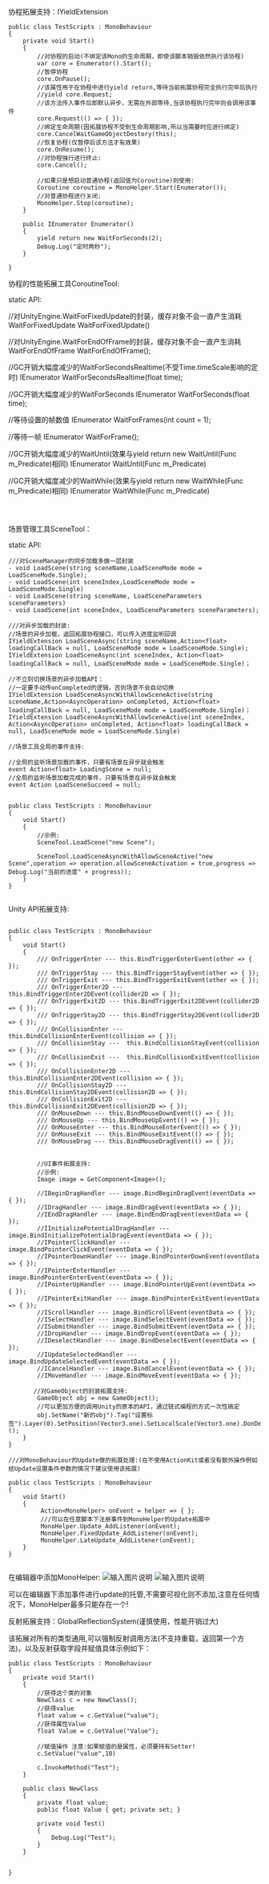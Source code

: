 协程拓展支持：IYieldExtension
```
public class TestScripts : MonoBehaviour
{
    private void Start()
    {
        //对协程的启动(不绑定该Mono的生命周期，即使该脚本销毁依然执行该协程)
        var core = Enumerator().Start();
        //暂停协程
        core.OnPause();
        //该属性用于在协程中进行yield return,等待当前拓展协程完全执行完毕后执行
        //yield core.Request;
        //该方法传入事件后即默认异步，无需在外部等待,当该协程执行完毕则会调用该事件
        core.Request(() => { });
        //绑定生命周期(因拓展协程不受到生命周期影响,所以当需要时应进行绑定)
        core.CancelWaitGameObjectDestory(this);
        //恢复协程(仅暂停后该方法才有效果)
        core.OnResume();           
        //对协程强行进行终止:
        core.Cancel();

        //如果只是想启动普通协程(返回值为Coroutine)则使用:
        Coroutine coroutine = MonoHelper.Start(Enumerator());
        //对普通协程进行关闭:
        MonoHelper.Stop(coroutine);
    }

    public IEnumerator Enumerator()
    {
        yield return new WaitForSeconds(2);
        Debug.Log("定时两秒");
    }

}
```

协程的性能拓展工具CoroutineTool:

static API:

//对UnityEngine.WaitForFixedUpdate的封装，缓存对象不会一直产生消耗
WaitForFixedUpdate WaitForFixedUpdate()

//对UnityEngine.WaitForEndOfFrame的封装，缓存对象不会一直产生消耗
WaitForEndOfFrame WaitForEndOfFrame();

//GC开销大幅度减少的WaitForSecondsRealtime(不受Time.timeScale影响的定时)
IEnumerator WaitForSecondsRealtime(float time);

//GC开销大幅度减少的WaitForSeconds
IEnumerator WaitForSeconds(float time);

//等待设置的帧数值
IEnumerator WaitForFrames(int count = 1);

//等待一帧
IEnumerator WaitForFrame();

//GC开销大幅度减少的WaitUntil(效果与yield return new WaitUntil(Func<bool> m_Predicate)相同)
IEnumerator WaitUntil(Func<bool> m_Predicate)

//GC开销大幅度减少的WaitWhile(效果与yield return new WaitWhile(Func<bool> m_Predicate)相同)
IEnumerator WaitWhile(Func<bool> m_Predicate)

```



```

场景管理工具SceneTool：

static API:

    ///对SceneManager的同步加载多做一层封装
    - void LoadScene(string sceneName,LoadSceneMode mode = LoadSceneMode.Single);
    - void LoadScene(int sceneIndex,LoadSceneMode mode = LoadSceneMode.Single)
    - void LoadScene(string sceneName, LoadSceneParameters sceneParameters)
    - void LoadScene(int sceneIndex, LoadSceneParameters sceneParameters);

    ///对异步加载的封装:
    //场景的异步加载，返回拓展协程接口，可以传入进度监听回调
    IYieldExtension LoadSceneAsync(string sceneName,Action<float> loadingCallBack = null, LoadSceneMode mode = LoadSceneMode.Single);
    IYieldExtension LoadSceneAsync(int sceneIndex, Action<float> loadingCallBack = null, LoadSceneMode mode = LoadSceneMode.Single)；

    //不立刻切换场景的异步加载API：
    //一定要手动传onCompleted的逻辑，否则场景不会自动切换
    IYieldExtension LoadSceneAsyncWithAllowSceneActive(string sceneName,Action<AsyncOperation> onCompleted, Action<float> loadingCallBack = null, LoadSceneMode mode = LoadSceneMode.Single)；
    IYieldExtension LoadSceneAsyncWithAllowSceneActive(int sceneIndex, Action<AsyncOperation> onCompleted, Action<float> loadingCallBack = null, LoadSceneMode mode = LoadSceneMode.Single)

    //场景工具全局的事件支持:

    //全局的监听场景加载的事件，只要有场景在异步就会触发
    event Action<float> LoadingScene = null;
    //全局的监听场景加载完成的事件，只要有场景在异步就会触发
    event Action LoadSceneSucceed = null;

```

public class TestScripts : MonoBehaviour
{
    void Start()
    {
        //示例:
        SceneTool.LoadScene("new Scene");

        SceneTool.LoadSceneAsyncWithAllowSceneActive("new Scene",operation => operation.allowSceneActivation = true,progress => Debug.Log("当前的进度" + progress));
    }
}


```

Unity API拓展支持:

```

public class TestScripts : MonoBehaviour
{
    void Start()
    {                
        /// OnTriggerEnter --- this.BindTriggerEnterEvent(other => { });
        /// OnTriggerStay --- this.BindTriggerStayEvent(other => { });
        /// OnTriggerExit --- this.BindTriggerExitEvent(other => { });
        /// OnTriggerEnter2D --- this.BindTriggerEnter2DEvent(collider2D => { });
        /// OnTriggerExit2D --- this.BindTriggerExit2DEvent(collider2D => { });
        /// OnTriggerStay2D --- this.BindTriggerStay2DEvent(collider2D => { });
        /// OnCollisionEnter ---  this.BindCollisionEnterEvent(collision => { });
        /// OnCollisionStay ---  this.BindCollisionStayEvent(collision => { });
        /// OnCollisionExit ---  this.BindCollisionExitEvent(collision => { });
        /// OnCollisionEnter2D ---  this.BindCollisionEnter2DEvent(collision => { });
        /// OnCollisionStay2D --- this.BindCollisionStay2DEvent(collision2D => { });
        /// OnCollisionExit2D --- this.BindCollisionExit2DEvent(collision2D => { });
        /// OnMouseDown --- this.BindMouseDownEvent(() => { });
        /// OnMouseUp --- this.BindMouseUpEvent(() => { });
        /// OnMouseEnter --- this.BindMouseEnterEvent(() => { });
        /// OnMouseExit --- this.BindMouseExitEvent(() => { });
        /// OnMouseDrag --- this.BindMouseDragEvent(() => { });


        //UI事件拓展支持:
        //示例: 
        Image image = GetComponent<Image>();

        //IBeginDragHandler --- image.BindBeginDragEvent(eventData => { });
        //IDragHandler --- image.BindDragEvent(eventData => { });
        //IEndDragHandler --- image.BindEndDragEvent(eventData => { });
        //IInitializePotentialDragHandler --- image.BindInitializePotentialDragEvent(eventData => { });
        //IPointerClickHandler --- image.BindPointerClickEvent(eventData => { });
        //IPointerDownHandler --- image.BindPointerDownEvent(eventData => { });
        //IPointerEnterHandler --- image.BindPointerEnterEvent(eventData => { });
        //IPointerUpHandler --- image.BindPointerUpEvent(eventData => { });
        //IPointerExitHandler --- image.BindPointerExitEvent(eventData => { });
        //IScrollHandler --- image.BindScrollEvent(eventData => { });
        //ISelectHandler --- image.BindSelectEvent(eventData => { });
        //ISubmitHandler --- image.BindSubmitEvent(eventData => { });
        //IDropHandler --- image.BindDropEvent(eventData => { });
        //IDeselectHandler --- image.BindDeselectEvent(eventData => { });
        //IUpdateSelectedHandler --- image.BindUpdateSelectedEvent(eventData => { });
        //ICancelHandler --- image.BindCancelEvent(eventData => { });
        //IMoveHandler --- image.BindMoveEvent(eventData => { });

       //对GameObject的封装拓展支持:
        GameObject obj = new GameObject();
        //可以更加方便的调用Unity的原本的API，通过链式编程的方式一次性搞定
        obj.SetName("新的obj").Tag("设置标签").Layer(0).SetPosition(Vector3.one).SetLocalScale(Vector3.one).DonDestroyOnLoad().GetOrAddComponent<Image>();
    }
}

///对MonoBehaviour的Update做的拓展处理:(在不使用ActionKit或者没有额外操作例如给Update设置条件参数的情况下建议使用该拓展)

public class TestScripts : MonoBehaviour
{
    void Start()
    {   
         Action<MonoHelper> onEvent = helper => { };
         ///可以在任意脚本下注册事件到MonoHelper的Update拓展中
         MonoHelper.Update_AddListener(onEvent);
         MonoHelper.FixedUpdate_AddListener(onEvent);
         MonoHelper.LateUpdate_AddListener(onEvent);
    }
}


```
在编辑器中添加MonoHelper:
![输入图片说明](Texture/1.png)
![输入图片说明](Texture/2.png)

可以在编辑器下添加事件进行update的托管,不需要可视化则不添加,注意在任何情况下，MonoHelper最多只能存在一个!

反射拓展支持：GlobalReflectionSystem(谨慎使用，性能开销过大)

该拓展对所有的类型通用,可以强制反射调用方法(不支持重载，返回第一个方法)，以及反射获取字段并赋值具体示例如下：
```
public class TestScripts : MonoBehaviour
{
    private void Start()
    {
        //获得这个类的对象
        NewClass c = new NewClass();    
        //获得value
        float value = c.GetValue("value");
        //获得属性Value
        float Value = c.GetValue("Value");

        //赋值操作 注意:如果赋值的是属性，必须要持有Setter!
        c.SetValue("value",10)
      
        c.InvokeMethod("Test");
    }

    public class NewClass
    {
        private float value;
        public float Value { get; private set; }
    
        private void Test()
        {
            Debug.Log("Test");
        }
    }
   

}
```